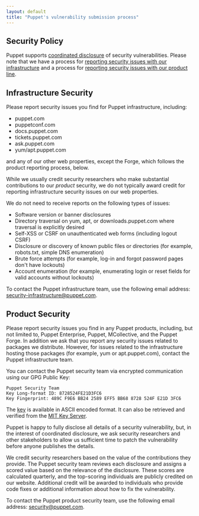 ```yaml
---
layout: default
title: "Puppet's vulnerability submission process"
---
```


## Security Policy

Puppet supports [coordinated disclosure](https://en.wikipedia.org/wiki/Full_disclosure_%28computer_security%29#Coordinated_disclosure) of security vulnerabilities. Please note that we have a process for [reporting security issues with our infrastructure](#infrastructure-security) and a process for [reporting security issues with our product line](#product-security).

## Infrastructure Security

Please report security issues you find for Puppet infrastructure, including:

- puppet.com
- puppetconf.com
- docs.puppet.com
- tickets.puppet.com
- ask.puppet.com
- yum/apt.puppet.com

and any of our other web properties, except the Forge, which follows the product reporting process, below.

While we usually credit security researchers who make substantial contributions to our *product* security, we do not typically award credit for reporting infrastructure security issues on our web properties.

We do not need to receive reports on the following types of issues:

- Software version or banner disclosures
- Directory traversal on yum, apt, or downloads.puppet.com where traversal is explicitly desired
- Self-XSS or CSRF on unauthenticated web forms (including logout CSRF)
- Disclosure or discovery of known public files or directories (for example, robots.txt, simple DNS enumeration)
- Brute force attempts (for example, log-in and forgot password pages don't have lockouts)
- Account enumeration (for example, enumerating login or reset fields for valid accounts without lockouts)

To contact the Puppet infrastructure team, use the following email address: [security-infrastructure@puppet.com](mailto:security-infrastructure@puppet.com).

## Product Security

Please report security issues you find in any Puppet products, including, but not limited to, Puppet Enterprise, Puppet, MCollective, and the Puppet Forge. In addition we ask that you report any security issues related to packages we distribute. However, for issues related to the infrastructure hosting those packages (for example, yum or apt.puppet.com), contact the Puppet infrastructure team.

You can contact the Puppet security team via encrypted communication using our GPG Public Key:

```
Puppet Security Team
Key Long-format ID: 8728524FE21D3FC6
Key Fingerprint: 489C F9E6 BB24 2589 EFF5 BB68 8728 524F E21D 3FC6
```

The [key](https://puppetlabs.com/security/gpgkey) is available in ASCII encoded format. It can also be retrieved and verified from the [MIT Key Server](https://pgp.mit.edu/).

Puppet is happy to fully disclose all details of a security vulnerability, but, in the interest of coordinated disclosure, we ask security researchers and other stakeholders to allow us sufficient time to patch the vulnerability before anyone publishes the details.

We credit security researchers based on the value of the contributions they provide. The Puppet security team reviews each disclosure and assigns a scored value based on the relevance of the disclosure. These scores are calculated quarterly, and the top-scoring individuals are publicly credited on our website. Additional credit will be awarded to individuals who provide code fixes or additional information about how to fix the vulnerability.

To contact the Puppet product security team, use the following email address: [security@puppet.com](mailto:security@puppet.com).

